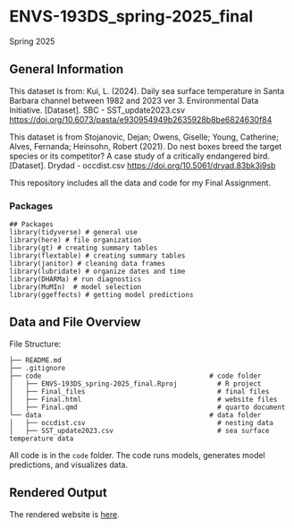 # ENVS-193DS_spring-2025_final

Spring 2025

## General Information

This dataset is from: Kui, L. (2024). Daily sea surface temperature in Santa Barbara channel between 1982 and 2023 ver 3. Environmental Data Initiative. [Dataset]. SBC - SST_update2023.csv https://doi.org/10.6073/pasta/e930954949b2635928b8be6824630f84

This dataset is from Stojanovic, Dejan; Owens, Giselle; Young, Catherine; Alves, Fernanda; Heinsohn, Robert (2021). Do nest boxes breed the target species or its competitor? A case study of a critically endangered bird. [Dataset]. Drydad - occdist.csv
https://doi.org/10.5061/dryad.83bk3j9sb

This repository includes all the data and code for my Final Assignment. 

### Packages
```{r message=FALSE, warning=FALSE} 
## Packages
library(tidyverse) # general use
library(here) # file organization
library(gt) # creating summary tables
library(flextable) # creating summary tables
library(janitor) # cleaning data frames
library(lubridate) # organize dates and time
library(DHARMa) # run diagnostics
library(MuMIn)  # model selection
library(ggeffects) # getting model predictions
```

## Data and File Overview

File Structure:

```
├── README.md
├── .gitignore
├── code                                          # code folder
│   ├── ENVS-193DS_spring-2025_final.Rproj          # R project    
│   ├── Final_files                                 # final files
│   ├── Final.html                                  # website files
│   ├── Final.qmd                                   # quarto document 
└── data                                          # data folder
│   ├── occdist.csv                                 # nesting data
│   ├── SST_update2023.csv                          # sea surface temperature data
``` 

All code is in the `code` folder. The code runs models, generates model predictions, and visualizes data.

## Rendered Output

The rendered website is [here](https://brodyregan.github.io/ENVS-193DS_spring-2025_final/code/Final.html). 



